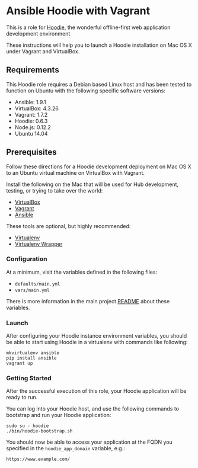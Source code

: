 # Ansible Hoodie with Vagrant

This is a role for [Hoodie](http://hood.ie/), the wonderful offline-first
web application development environment

These instructions will help you to launch a Hoodie installation on Mac OS X
under Vagrant and VirtualBox.

## Requirements

This Hoodie role requires a Debian based Linux host and has been tested to
function on Ubuntu with the following specific software versions:

* Ansible: 1.9.1
* VirtualBox: 4.3.26
* Vagrant: 1.7.2
* Hoodie: 0.6.3
* Node.js: 0.12.2
* Ubuntu 14.04

## Prerequisites

Follow these directions for a Hoodie development deployment on Mac OS X
to an Ubuntu virtual machine on VirtualBox with Vagrant.

Install the following on the Mac that will be used for Hub development,
testing, or trying to take over the world:

* [VirtualBox](https://www.virtualbox.org/)
* [Vagrant](http://www.vagrantup.com/)
* [Ansible](http://www.ansibleworks.com/docs/intro_installation.html)

These tools are optional, but highly recommended:

* [Virtualenv](http://www.virtualenv.org/)
* [Virtualenv Wrapper](https://bitbucket.org/dhellmann/virtualenvwrapper/)

### Configuration

At a minimum, visit the variables defined in the following files:

* `defaults/main.yml`
* `vars/main.yml`

There is more information in the main project
[README](README.md) about these variables.

### Launch

After configuring your Hoodie instance environment variables, you should be
able to start using Hoodie in a virtualenv with commands like following:

```
mkvirtualenv ansible
pip install ansible
vagrant up
```

### Getting Started

After the successful execution of this role, your Hoodie application will be
ready to run.

You can log into your Hoodie host, and use the following commands to bootstrap
and run your Hoodie application:

```
sudo su - hoodie
./bin/hoodie-bootstrap.sh
```

You should now be able to access your application at the FQDN you specified in
the `hoodie_app_domain` variable, e.g.:

```
https://www.example.com/
```
